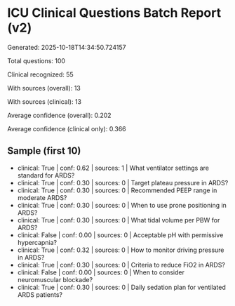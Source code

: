 # ICU Clinical Questions Batch Report (v2)

Generated: 2025-10-18T14:34:50.724157

Total questions: 100

Clinical recognized: 55

With sources (overall): 13

With sources (clinical): 13

Average confidence (overall): 0.202

Average confidence (clinical only): 0.366


## Sample (first 10)

- clinical: True | conf: 0.62 | sources: 1 | What ventilator settings are standard for ARDS?
- clinical: True | conf: 0.30 | sources: 0 | Target plateau pressure in ARDS?
- clinical: True | conf: 0.30 | sources: 0 | Recommended PEEP range in moderate ARDS?
- clinical: True | conf: 0.30 | sources: 0 | When to use prone positioning in ARDS?
- clinical: True | conf: 0.30 | sources: 0 | What tidal volume per PBW for ARDS?
- clinical: False | conf: 0.00 | sources: 0 | Acceptable pH with permissive hypercapnia?
- clinical: True | conf: 0.32 | sources: 0 | How to monitor driving pressure in ARDS?
- clinical: True | conf: 0.30 | sources: 0 | Criteria to reduce FiO2 in ARDS?
- clinical: False | conf: 0.00 | sources: 0 | When to consider neuromuscular blockade?
- clinical: True | conf: 0.30 | sources: 0 | Daily sedation plan for ventilated ARDS patients?